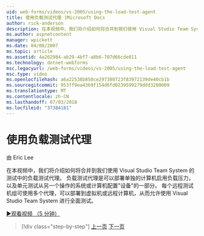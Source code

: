 ```yaml
---
uid: web-forms/videos/vs-2005/using-the-load-test-agent
title: 使用负载测试代理 |Microsoft Docs
author: rick-anderson
description: 在本视频中，我们将介绍如何将合并到我们使用 Visual Studio Team System 的测试中的负载测试代理。 负载测试代理属于的...
ms.author: aspnetcontent
manager: wpickett
ms.date: 04/08/2007
ms.topic: article
ms.assetid: 4a262984-ab29-4bf7-a8b6-707d66cde011
ms.technology: dotnet-webforms
msc.legacyurl: /web-forms/videos/vs-2005/using-the-load-test-agent
msc.type: video
ms.openlocfilehash: a6a22538b850ce297380723f83972139de40cb1b
ms.sourcegitcommit: 953ff9ea4369f154d6fd0239599279ddd3280009
ms.translationtype: MT
ms.contentlocale: zh-CN
ms.lasthandoff: 07/03/2018
ms.locfileid: "37384181"
---
```

<a name="using-the-load-test-agent"></a>使用负载测试代理
====================
由 Eric Lee

在本视频中，我们将介绍如何将合并到我们使用 Visual Studio Team System 的测试中的负载测试代理。 负载测试代理是可以部署单独的计算机启用负载压力，以及单元测试从另一个操作的系统或计算机配置"设备"的一部分。 每个远程测试机组可使用多个代理，可以部署到虚拟机或远程计算机，从而允许使用 Visual Studio Team System 进行全面测试。

[&#9654;观看视频 （5 分钟）](https://channel9.msdn.com/Blogs/ASP-NET-Site-Videos/using-the-load-test-agent)

> [!div class="step-by-step"]
> [上一页](the-effects-of-caching.md)
> [下一页](the-effects-of-viewstate.md)
